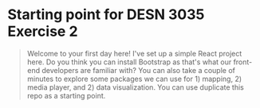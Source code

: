 # Starting point for DESN 3035 Exercise 2

> Welcome to your first day here!
> I've set up a simple React project here. Do you think you can install Bootstrap as that's what our front-end developers are familiar with?
> You can also take a couple of minutes to explore some packages we can use for 1) mapping, 2) media player, and 2) data visualization.
> You can use duplicate this repo as a starting point.
